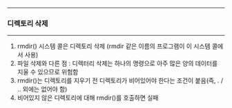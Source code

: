 -----
### 디렉토리 삭제
-----
1. rmdir() 시스템 콜은 디렉토리 삭제 (rmdir 같은 이름의 프로그램이 이 시스템 콜에서 사용)
2. 파일 삭제와 다른 점 : 디렉터리 삭제는 하나의 명령으로 아주 많은 양의 데이터를 지울 수 있으므로 위험함
3. rmdir()는 디렉토리를 지우기 전 디렉토리가 비어있어야 한다는 조건이 붙음(즉, . / .. 외에는 없어야 함)
4. 비어있지 않은 디렉토리에 대해 rmdir()를 호출하면 실패
